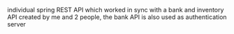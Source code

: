 individual spring REST API which worked in sync with a bank and inventory API created by me and 2 people, the bank API is also used as authentication server
